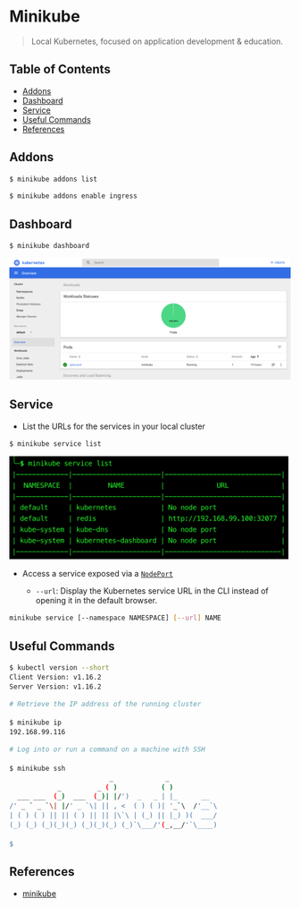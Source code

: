 # Minikube

> Local Kubernetes, focused on application development & education.


## Table of Contents

<!-- START doctoc generated TOC please keep comment here to allow auto update -->
<!-- DON'T EDIT THIS SECTION, INSTEAD RE-RUN doctoc TO UPDATE -->


- [Addons](#addons)
- [Dashboard](#dashboard)
- [Service](#service)
- [Useful Commands](#useful-commands)
- [References](#references)

<!-- END doctoc generated TOC please keep comment here to allow auto update -->


## Addons

```bash
$ minikube addons list
```

```bash
$ minikube addons enable ingress
```


## Dashboard

```bash
$ minikube dashboard
```

<div align="center"><img src="assets/minikube-dashboard.png" width="900"></div>


## Service

- List the URLs for the services in your local cluster

```bash
$ minikube service list
```

<img src="assets/minikube-service-list.png" width="500">

- Access a service exposed via a [`NodePort`](https://kubernetes.io/docs/concepts/services-networking/service/#nodeport)

	- `--url`: Display the Kubernetes service URL in the CLI instead of opening it in the default browser.

```bash
minikube service [--namespace NAMESPACE] [--url] NAME
```


## Useful Commands

```bash
$ kubectl version --short
Client Version: v1.16.2
Server Version: v1.16.2
```


```bash
# Retrieve the IP address of the running cluster

$ minikube ip
192.168.99.116
```


```bash
# Log into or run a command on a machine with SSH

$ minikube ssh
                         _             _
            _         _ ( )           ( )
  ___ ___  (_)  ___  (_)| |/')  _   _ | |_      __
/' _ ` _ `\| |/' _ `\| || , <  ( ) ( )| '_`\  /'__`\
| ( ) ( ) || || ( ) || || |\`\ | (_) || |_) )(  ___/
(_) (_) (_)(_)(_) (_)(_)(_) (_)`\___/'(_,__/'`\____)

$
```


## References

- [minikube](https://github.com/kubernetes/minikube)
